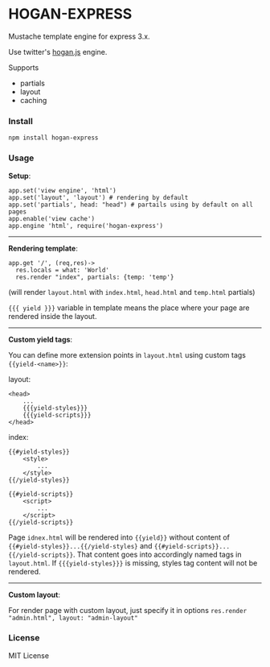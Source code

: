 # HOGAN-EXPRESS

Mustache template engine for express 3.x. 

Use twitter's [hogan.js](https://github.com/twitter/hogan.js) engine.

Supports
  - partials 
  - layout
  - caching

### Install

`npm install hogan-express`

### Usage

**Setup**:
```
app.set('view engine', 'html')
app.set('layout', 'layout') # rendering by default
app.set('partials', head: "head") # partails using by default on all pages
app.enable('view cache')
app.engine 'html', require('hogan-express')
```
----
**Rendering template**:
```
app.get '/', (req,res)->
  res.locals = what: 'World'
  res.render "index", partials: {temp: 'temp'}
```
(will render `layout.html` with `index.html`, `head.html` and `temp.html` partials)

`{{{ yield }}}` variable in template means the place where your page are rendered inside the layout.

----
**Custom yield tags**:

You can define more extension points in `layout.html` using custom tags ``{{yield-<name>}}``:

layout:

```
<head>
	...
	{{{yield-styles}}}
	{{{yield-scripts}}}
</head>
```
index:

```
{{#yield-styles}}
	<style>
		...
	</style>
{{/yield-styles}}

{{#yield-scripts}}
	<script>
		...
	</script>
{{/yield-scripts}}
```

Page `idnex.html` will be rendered into ``{{yield}}`` without content of ``{{#yield-styles}}...{{/yield-styles}``
and ``{{#yield-scripts}}...{{/yield-scripts}}``. That content goes into accordingly named tags in `layout.html`.
If ``{{{yield-styles}}}`` is missing, styles tag content will not be rendered.

----
**Custom layout**:


For render page with custom layout, just specify it in options `res.render "admin.html", layout: "admin-layout"`

### License
MIT License
